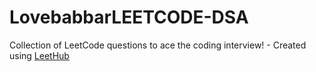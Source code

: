 # LovebabbarLEETCODE-DSA
Collection of LeetCode questions to ace the coding interview! - Created using [LeetHub](https://github.com/QasimWani/LeetHub)
